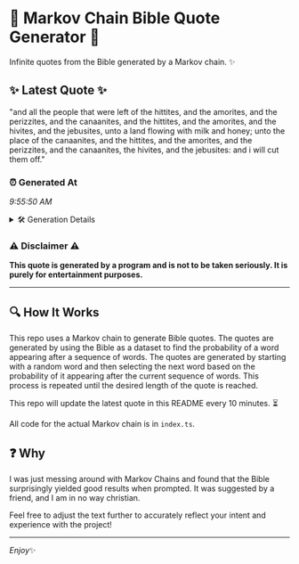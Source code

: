 # 📖 Markov Chain Bible Quote Generator 📖

Infinite quotes from the Bible generated by a Markov chain. ✨

## ✨ Latest Quote ✨
"and all the people that were left of the hittites, and the amorites, and the perizzites, and the canaanites, and the hittites, and the amorites, and the hivites, and the jebusites, unto a land flowing with milk and honey; unto the place of the canaanites, and the hittites, and the amorites, and the perizzites, and the canaanites, the hivites, and the jebusites: and i will cut them off."

### ⏰ Generated At
*9:55:50 AM*

<details>
    <summary>🛠️ Generation Details</summary>
    <p>
        <strong>🌱 Seed:</strong> and<br>
        <strong>🔄 Iterations:</strong> 67<br>
        <strong>📜 Context History:</strong><br>[ and ]: all<br>[ and, all ]: the<br>[ and, all, the ]: people<br>[ and, all, the, people ]: that<br>[ and, all, the, people, that ]: were<br>[ and, all, the, people, that, were ]: left<br>[ all, the, people, that, were, left ]: of<br>[ the, people, that, were, left, of ]: the<br>[ people, that, were, left, of, the ]: hittites,<br>[ that, were, left, of, the, hittites, ]: and<br>[ were, left, of, the, hittites,, and ]: the<br>[ left, of, the, hittites,, and, the ]: amorites,<br>[ of, the, hittites,, and, the, amorites, ]: and<br>[ the, hittites,, and, the, amorites,, and ]: the<br>[ hittites,, and, the, amorites,, and, the ]: perizzites,<br>[ and, the, amorites,, and, the, perizzites, ]: and<br>[ the, amorites,, and, the, perizzites,, and ]: the<br>[ amorites,, and, the, perizzites,, and, the ]: canaanites,<br>[ and, the, perizzites,, and, the, canaanites, ]: and<br>[ the, perizzites,, and, the, canaanites,, and ]: the<br>[ perizzites,, and, the, canaanites,, and, the ]: hittites,<br>[ and, the, canaanites,, and, the, hittites, ]: and<br>[ the, canaanites,, and, the, hittites,, and ]: the<br>[ canaanites,, and, the, hittites,, and, the ]: amorites,<br>[ and, the, hittites,, and, the, amorites, ]: and<br>[ the, hittites,, and, the, amorites,, and ]: the<br>[ hittites,, and, the, amorites,, and, the ]: hivites,<br>[ and, the, amorites,, and, the, hivites, ]: and<br>[ the, amorites,, and, the, hivites,, and ]: the<br>[ amorites,, and, the, hivites,, and, the ]: jebusites,<br>[ and, the, hivites,, and, the, jebusites, ]: unto<br>[ the, hivites,, and, the, jebusites,, unto ]: a<br>[ hivites,, and, the, jebusites,, unto, a ]: land<br>[ and, the, jebusites,, unto, a, land ]: flowing<br>[ the, jebusites,, unto, a, land, flowing ]: with<br>[ jebusites,, unto, a, land, flowing, with ]: milk<br>[ unto, a, land, flowing, with, milk ]: and<br>[ a, land, flowing, with, milk, and ]: honey;<br>[ land, flowing, with, milk, and, honey; ]: unto<br>[ flowing, with, milk, and, honey;, unto ]: the<br>[ with, milk, and, honey;, unto, the ]: place<br>[ milk, and, honey;, unto, the, place ]: of<br>[ and, honey;, unto, the, place, of ]: the<br>[ honey;, unto, the, place, of, the ]: canaanites,<br>[ unto, the, place, of, the, canaanites, ]: and<br>[ the, place, of, the, canaanites,, and ]: the<br>[ place, of, the, canaanites,, and, the ]: hittites,<br>[ of, the, canaanites,, and, the, hittites, ]: and<br>[ the, canaanites,, and, the, hittites,, and ]: the<br>[ canaanites,, and, the, hittites,, and, the ]: amorites,<br>[ and, the, hittites,, and, the, amorites, ]: and<br>[ the, hittites,, and, the, amorites,, and ]: the<br>[ hittites,, and, the, amorites,, and, the ]: perizzites,<br>[ and, the, amorites,, and, the, perizzites, ]: and<br>[ the, amorites,, and, the, perizzites,, and ]: the<br>[ amorites,, and, the, perizzites,, and, the ]: canaanites,<br>[ and, the, perizzites,, and, the, canaanites, ]: the<br>[ the, perizzites,, and, the, canaanites,, the ]: hivites,<br>[ perizzites,, and, the, canaanites,, the, hivites, ]: and<br>[ and, the, canaanites,, the, hivites,, and ]: the<br>[ the, canaanites,, the, hivites,, and, the ]: jebusites:<br>[ canaanites,, the, hivites,, and, the, jebusites: ]: and<br>[ the, hivites,, and, the, jebusites:, and ]: i<br>[ hivites,, and, the, jebusites:, and, i ]: will<br>[ and, the, jebusites:, and, i, will ]: cut<br>[ the, jebusites:, and, i, will, cut ]: them<br>[ jebusites:, and, i, will, cut, them ]: off.<br>
    </p>
</details>

### ⚠️ Disclaimer ⚠️
**This quote is generated by a program and is not to be taken seriously. It is purely for entertainment purposes.**

---

## 🔍 How It Works

This repo uses a Markov chain to generate Bible quotes. The quotes are generated by using the Bible as a dataset to find the probability of a word appearing after a sequence of words. The quotes are generated by starting with a random word and then selecting the next word based on the probability of it appearing after the current sequence of words. This process is repeated until the desired length of the quote is reached.

This repo will update the latest quote in this README every 10 minutes. ⏳

All code for the actual Markov chain is in `index.ts`.

## ❓ Why

I was just messing around with Markov Chains and found that the Bible surprisingly yielded good results when prompted. 
It was suggested by a friend, and I am in no way christian.

Feel free to adjust the text further to accurately reflect your intent and experience with the project!

---

*Enjoy*✨
